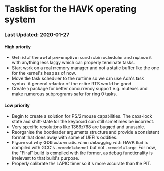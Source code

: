# Tasklist for the HAVK operating system
### Last Updated: 2020-01-27
#### High priority
- Get rid of the awful pre-emptive round robin scheduler and replace it
with anything less laggy which can properly terminate tasks.
- Start work on a real memory manager and not a static buffer like the one
for the kernel's heap as of now.
- Move the task scheduler to the runtime so we can use Ada's task syntax.
A general refactor of the entire RTS would be good.
- Create a package for better concurrency support e.g. mutexes and make
numerous subprograms safer for ring 0 tasks.

#### Low priority
- Begin to create a solution for PS/2 mouse capabilities.
The caps-lock state and shift-state for the keyboard can still sometimes
be incorrect.
- Very specific resolutions like 1366x768 are bugged and unusable.
- Reorganise the bootloader arguments structure and provide
a consistent format that does away with some of UEFI's oddities.
- Figure out why GDB acts erratic when debugging with HAVK that is
compiled with GCC's `-mcmodel=kernel` but not `-mcmodel=large`. For now,
the "Final" build is compiled with the former, as debug functionality is
irrelevant to that build's purpose.
- Properly calibrate the LAPIC timer so it's more accurate than the PIT.
